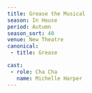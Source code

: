 ```yaml
---
title: Grease the Musical
season: In House
period: Autumn
season_sort: 40
venue: New Theatre
canonical:
 - title: Grease

cast:
 - role: Cha Cha
   name: Michelle Harper
---
```



